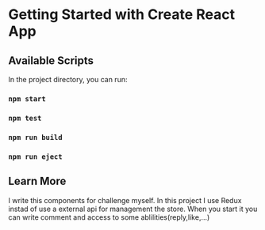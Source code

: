# Getting Started with Create React App

## Available Scripts
In the project directory, you can run:
### `npm start`
### `npm test`
### `npm run build`
### `npm run eject`

## Learn More
I write this components for challenge myself.
In this project I use Redux instad of use a external api for management the store.
When you start it you can write comment and access to some ablilities(reply,like,...)  


